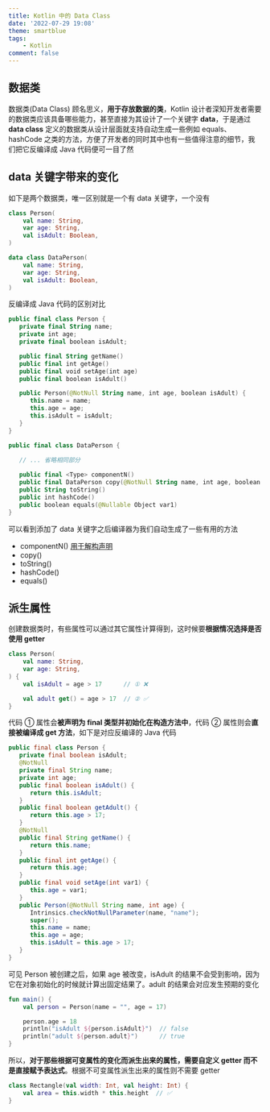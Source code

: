 ```yaml
---
title: Kotlin 中的 Data Class
date: '2022-07-29 19:08'
theme: smartblue
tags:  
    - Kotlin
comment: false
---
```


## 数据类

数据类(Data Class) 顾名思义，**用于存放数据的类**，Kotlin 设计者深知开发者需要的数据类应该具备哪些能力，甚至直接为其设计了一个关键字 **data**，于是通过 **data class** 定义的数据类从设计层面就支持自动生成一些例如 equals、hashCode 之类的方法，方便了开发者的同时其中也有一些值得注意的细节，我们把它反编译成 Java 代码便可一目了然
<!--more-->
## data 关键字带来的变化

如下是两个数据类，唯一区别就是一个有 data 关键字，一个没有

```kotlin
class Person(
    val name: String,
    var age: String,
    val isAdult: Boolean,
)

data class DataPerson(
    val name: String,
    var age: String,
    val isAdult: Boolean,
)
```

反编译成 Java 代码的区别对比

```kotlin
public final class Person {
   private final String name;
   private int age;
   private final boolean isAdult;

   public final String getName()
   public final int getAge()
   public final void setAge(int age)
   public final boolean isAdult()

   public Person(@NotNull String name, int age, boolean isAdult) {
      this.name = name;
      this.age = age;
      this.isAdult = isAdult;
   }
}

public final class DataPerson {

   // ... 省略相同部分
   
   public final <Type> componentN()
   public final DataPerson copy(@NotNull String name, int age, boolean isAdult)
   public String toString()
   public int hashCode()
   public boolean equals(@Nullable Object var1)
}
```

可以看到添加了 data 关键字之后编译器为我们自动生成了一些有用的方法

- componentN() [用于解构声明](https://www.kotlincn.net/docs/reference/multi-declarations.html)
- copy()
- toString()
- hashCode()
- equals()

## 派生属性

创建数据类时，有些属性可以通过其它属性计算得到，这时候要**根据情况选择是否使用 getter**

```kotlin
class Person(
    val name: String,
    var age: String,
) {
    val isAdult = age > 17      // ① ❌

    val adult get() = age > 17  // ② ✅
}
```

代码 ① 属性会**被声明为 final 类型并初始化在构造方法中**，代码 ② 属性则会**直接被编译成 get 方法**，如下是对应反编译的 Java 代码

```java
public final class Person {
   private final boolean isAdult;
   @NotNull
   private final String name;
   private int age;
   public final boolean isAdult() {
      return this.isAdult;
   }
   public final boolean getAdult() {
      return this.age > 17;
   }
   @NotNull
   public final String getName() {
      return this.name;
   }
   public final int getAge() {
      return this.age;
   }
   public final void setAge(int var1) {
      this.age = var1;
   }
   public Person(@NotNull String name, int age) {
      Intrinsics.checkNotNullParameter(name, "name");
      super();
      this.name = name;
      this.age = age;
      this.isAdult = this.age > 17;
   }
}
```

可见 Person 被创建之后，如果 age 被改变，isAdult 的结果不会受到影响，因为它在对象初始化的时候就计算出固定结果了。adult 的结果会对应发生预期的变化

```kotlin
fun main() {
    val person = Person(name = "", age = 17)

    person.age = 18
    println("isAdult ${person.isAdult}")  // false
    println("adult ${person.adult}")      // true
}
```

所以，**对于那些根据可变属性的变化而派生出来的属性，需要自定义 getter 而不是直接赋予表达式**。根据不可变属性派生出来的属性则不需要 getter

```kotlin
class Rectangle(val width: Int, val height: Int) {
    val area = this.width * this.height  // ✅
}
```